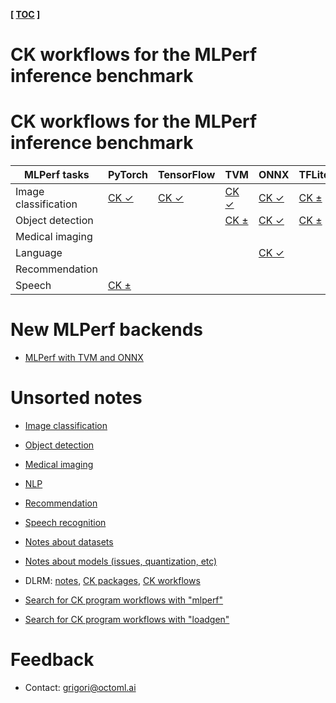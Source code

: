 **[ [TOC](../README.md) ]**


# CK workflows for the MLPerf inference benchmark


# CK workflows for the MLPerf inference benchmark

MLPerf tasks         | PyTorch | TensorFlow | TVM | ONNX | TFLite | OpenVINO | TensorRT |
--- | --- | --- | --- | --- | --- | --- | --- |
Image classification | [CK &#10003;](tasks/task-image-classification-pytorch.md) | [CK &#10003;](tasks/task-image-classification-tf.md) | [CK &#10003;](tasks/task-image-classification-tvm.md) | [CK &#10003;](tasks/task-image-classification-onnx.md) | [CK &#177;](tasks/task-image-classification-tflite.md) | [CK &#177;](tasks/task-image-classification-openvino.md) |  | 
Object detection     |  |  | [CK &#177;](tasks/task-object-detection-tvm.md) | [CK &#10003;](tasks/task-object-detection-onnx.md) | [CK &#177;](tasks/task-object-detection-tflite.md) |  | [CK &#177;](tasks/task-image-classification-tensorrt.md) | 
Medical imaging      |  |  |  |  |  |  |  | 
Language             |  |  |  | [CK &#10003;](tasks/task-language-onnx.md) |  |  |  | 
Recommendation       |  |  |  |  |  |  |  | 
Speech               | [CK &#177;](tasks/task-speech-pytorch.md) |  |  |  |  |  |  | 




# New MLPerf backends

* [MLPerf with TVM and ONNX](tvm/README.md)

# Unsorted notes

* [Image classification](task-image-classification.md)
* [Object detection](task-object-detection.md)
* [Medical imaging ](task-medical-imaging.md)
* [NLP](task-nlp.md)
* [Recommendation](task-recommendation.md)
* [Speech recognition](task-speech-recognition.md)

* [Notes about datasets](../datasets/README.md)
* [Notes about models (issues, quantization, etc)](../models/notes.md)

* DLRM: [notes](dlrm.md), [CK packages](https://cknowledge.io/?q=module_uoa%3A%22program%22+AND+dlrm), [CK workflows](https://cknowledge.io/?q=module_uoa%3A%22program%22+AND+dlrm)
* [Search for CK program workflows with "mlperf"](https://cknowledge.io/?q=module_uoa%3A%22program%22+AND+mlperf)
* [Search for CK program workflows with "loadgen"](https://cknowledge.io/?q=module_uoa%3A%22program%22+AND+loadgen)

# Feedback
* Contact: grigori@octoml.ai
